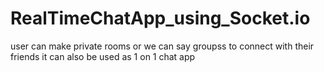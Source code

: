 # RealTimeChatApp_using_Socket.io
user can make private rooms or we can say groupss to connect with their friends 
it can also be used as 1 on 1 chat app

